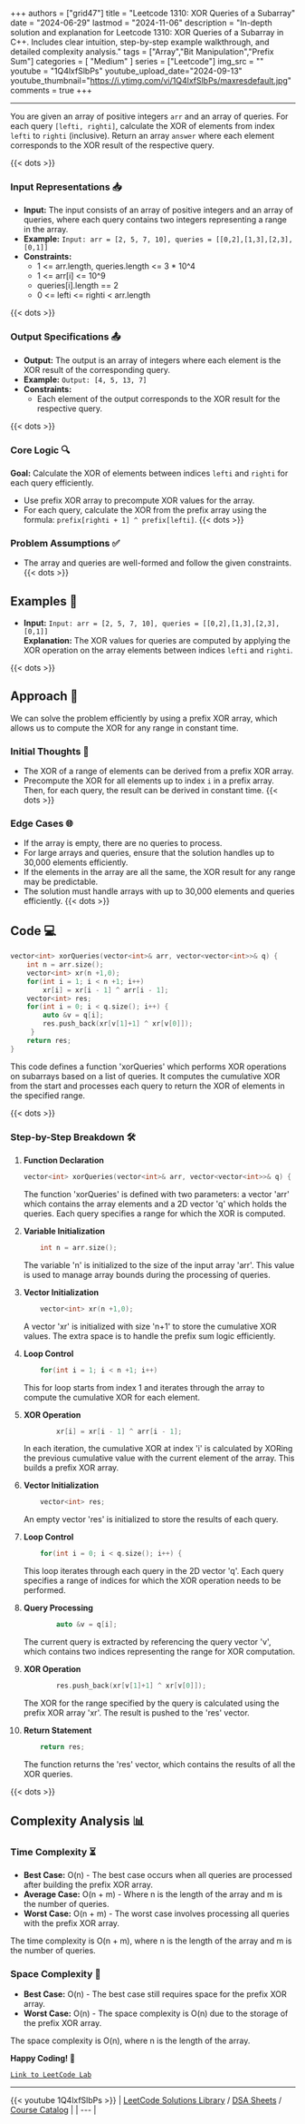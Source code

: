 
+++
authors = ["grid47"]
title = "Leetcode 1310: XOR Queries of a Subarray"
date = "2024-06-29"
lastmod = "2024-11-06"
description = "In-depth solution and explanation for Leetcode 1310: XOR Queries of a Subarray in C++. Includes clear intuition, step-by-step example walkthrough, and detailed complexity analysis."
tags = ["Array","Bit Manipulation","Prefix Sum"]
categories = [
    "Medium"
]
series = ["Leetcode"]
img_src = ""
youtube = "1Q4lxfSlbPs"
youtube_upload_date="2024-09-13"
youtube_thumbnail="https://i.ytimg.com/vi/1Q4lxfSlbPs/maxresdefault.jpg"
comments = true
+++



---
You are given an array of positive integers `arr` and an array of queries. For each query `[lefti, righti]`, calculate the XOR of elements from index `lefti` to `righti` (inclusive). Return an array `answer` where each element corresponds to the XOR result of the respective query.
<!--more-->
{{< dots >}}
### Input Representations 📥
- **Input:** The input consists of an array of positive integers and an array of queries, where each query contains two integers representing a range in the array.
- **Example:** `Input: arr = [2, 5, 7, 10], queries = [[0,2],[1,3],[2,3],[0,1]]`
- **Constraints:**
	- 1 <= arr.length, queries.length <= 3 * 10^4
	- 1 <= arr[i] <= 10^9
	- queries[i].length == 2
	- 0 <= lefti <= righti < arr.length

{{< dots >}}
### Output Specifications 📤
- **Output:** The output is an array of integers where each element is the XOR result of the corresponding query.
- **Example:** `Output: [4, 5, 13, 7]`
- **Constraints:**
	- Each element of the output corresponds to the XOR result for the respective query.

{{< dots >}}
### Core Logic 🔍
**Goal:** Calculate the XOR of elements between indices `lefti` and `righti` for each query efficiently.

- Use prefix XOR array to precompute XOR values for the array.
- For each query, calculate the XOR from the prefix array using the formula: `prefix[righti + 1] ^ prefix[lefti]`.
{{< dots >}}
### Problem Assumptions ✅
- The array and queries are well-formed and follow the given constraints.
{{< dots >}}
## Examples 🧩
- **Input:** `Input: arr = [2, 5, 7, 10], queries = [[0,2],[1,3],[2,3],[0,1]]`  \
  **Explanation:** The XOR values for queries are computed by applying the XOR operation on the array elements between indices `lefti` and `righti`.

{{< dots >}}
## Approach 🚀
We can solve the problem efficiently by using a prefix XOR array, which allows us to compute the XOR for any range in constant time.

### Initial Thoughts 💭
- The XOR of a range of elements can be derived from a prefix XOR array.
- Precompute the XOR for all elements up to index `i` in a prefix array. Then, for each query, the result can be derived in constant time.
{{< dots >}}
### Edge Cases 🌐
- If the array is empty, there are no queries to process.
- For large arrays and queries, ensure that the solution handles up to 30,000 elements efficiently.
- If the elements in the array are all the same, the XOR result for any range may be predictable.
- The solution must handle arrays with up to 30,000 elements and queries efficiently.
{{< dots >}}
## Code 💻
```cpp
vector<int> xorQueries(vector<int>& arr, vector<vector<int>>& q) {
    int n = arr.size();
    vector<int> xr(n +1,0);
    for(int i = 1; i < n +1; i++)
        xr[i] = xr[i - 1] ^ arr[i - 1];
    vector<int> res;
    for(int i = 0; i < q.size(); i++) {
        auto &v = q[i];
        res.push_back(xr[v[1]+1] ^ xr[v[0]]);
     }
    return res;
}
```

This code defines a function 'xorQueries' which performs XOR operations on subarrays based on a list of queries. It computes the cumulative XOR from the start and processes each query to return the XOR of elements in the specified range.

{{< dots >}}
### Step-by-Step Breakdown 🛠️
1. **Function Declaration**
	```cpp
	vector<int> xorQueries(vector<int>& arr, vector<vector<int>>& q) {
	```
	The function 'xorQueries' is defined with two parameters: a vector 'arr' which contains the array elements and a 2D vector 'q' which holds the queries. Each query specifies a range for which the XOR is computed.

2. **Variable Initialization**
	```cpp
	    int n = arr.size();
	```
	The variable 'n' is initialized to the size of the input array 'arr'. This value is used to manage array bounds during the processing of queries.

3. **Vector Initialization**
	```cpp
	    vector<int> xr(n +1,0);
	```
	A vector 'xr' is initialized with size 'n+1' to store the cumulative XOR values. The extra space is to handle the prefix sum logic efficiently.

4. **Loop Control**
	```cpp
	    for(int i = 1; i < n +1; i++)
	```
	This for loop starts from index 1 and iterates through the array to compute the cumulative XOR for each element.

5. **XOR Operation**
	```cpp
	        xr[i] = xr[i - 1] ^ arr[i - 1];
	```
	In each iteration, the cumulative XOR at index 'i' is calculated by XORing the previous cumulative value with the current element of the array. This builds a prefix XOR array.

6. **Vector Initialization**
	```cpp
	    vector<int> res;
	```
	An empty vector 'res' is initialized to store the results of each query.

7. **Loop Control**
	```cpp
	    for(int i = 0; i < q.size(); i++) {
	```
	This loop iterates through each query in the 2D vector 'q'. Each query specifies a range of indices for which the XOR operation needs to be performed.

8. **Query Processing**
	```cpp
	        auto &v = q[i];
	```
	The current query is extracted by referencing the query vector 'v', which contains two indices representing the range for XOR computation.

9. **XOR Operation**
	```cpp
	        res.push_back(xr[v[1]+1] ^ xr[v[0]]);
	```
	The XOR for the range specified by the query is calculated using the prefix XOR array 'xr'. The result is pushed to the 'res' vector.

10. **Return Statement**
	```cpp
	    return res;
	```
	The function returns the 'res' vector, which contains the results of all the XOR queries.

{{< dots >}}
## Complexity Analysis 📊
### Time Complexity ⏳
- **Best Case:** O(n) - The best case occurs when all queries are processed after building the prefix XOR array.
- **Average Case:** O(n + m) - Where n is the length of the array and m is the number of queries.
- **Worst Case:** O(n + m) - The worst case involves processing all queries with the prefix XOR array.

The time complexity is O(n + m), where n is the length of the array and m is the number of queries.

### Space Complexity 💾
- **Best Case:** O(n) - The best case still requires space for the prefix XOR array.
- **Worst Case:** O(n) - The space complexity is O(n) due to the storage of the prefix XOR array.

The space complexity is O(n), where n is the length of the array.

**Happy Coding! 🎉**


[`Link to LeetCode Lab`](https://leetcode.com/problems/xor-queries-of-a-subarray/description/)

---
{{< youtube 1Q4lxfSlbPs >}}
| [LeetCode Solutions Library](https://grid47.xyz/leetcode/) / [DSA Sheets](https://grid47.xyz/sheets/) / [Course Catalog](https://grid47.xyz/courses/) |
| --- |
